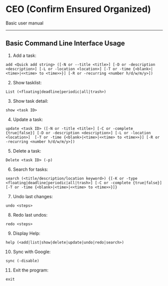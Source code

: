 # CEO (Confirm Ensured Organized)

Basic user manual

---

Basic Command Line Interface Usage
------

 1. Add a task:
 
 `add <Quick add string> ([-N or --title <title>] [-D or -description <description>] [-L or -location <location>] [-T or -time {<blank>|<time>|<<time> to <time>>}] [-R or -recurring <number h/d/w/m/y>])`
 
 2. Show tasklist:
 
 `List (<floating|deadline|periodic|all|trash>)`
 
 3. Show task detail:
 
 `show <task ID>`
 
 4. Update a task:
 
 `update <task ID> ([-N or -title <title>] [-C or -complete {true|false}] [-D or -description <description>] [-L or -location <location>]  [-T or -time {<blank>|<time>|<<time> to <time>>}] [-R or -recurring <number h/d/w/m/y>])`
 
 5. Delete a task:
 
 `Delete <task ID> (-p)`
 
 6. Search for tasks:
 
 `search (<title/description/location keyword>) {[-K or -type <floating|deadline|periodic|all|trash>] [-C or -complete {true|false}] [-T or -time {<blank>|<time>|<<time> to <time>>}]}`
 
 7. Undo last changes:
 
 `undo <steps>`
 
 8. Redo last undos:
 
 `redo <steps>`
 
 9. Display Help:
 
 `help (<add|list|show|delete|update|undo|redo|search>)`
 
 10. Sync with Google:
 
 `sync (-disable)`
 
 11. Exit the program:
 
 `exit`

